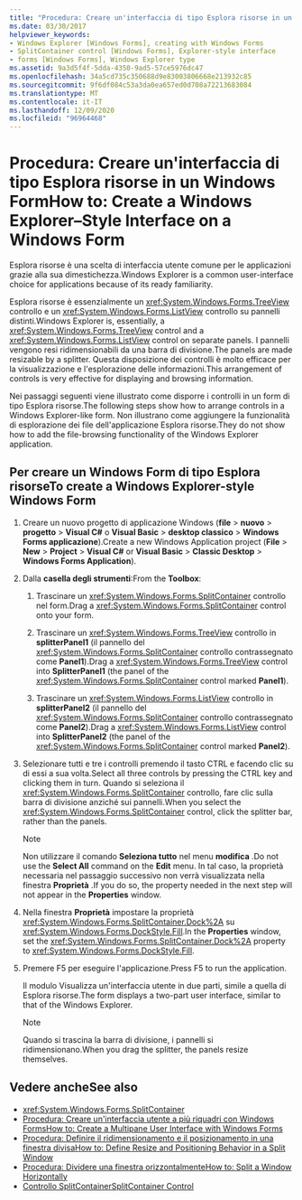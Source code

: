 ```yaml
---
title: "Procedura: Creare un'interfaccia di tipo Esplora risorse in un Windows Form"
ms.date: 03/30/2017
helpviewer_keywords:
- Windows Explorer [Windows Forms], creating with Windows Forms
- SplitContainer control [Windows Forms], Explorer-style interface
- forms [Windows Forms], Windows Explorer type
ms.assetid: 9a3d5f4f-5dda-4350-9ad5-57ce5976dc47
ms.openlocfilehash: 34a5cd735c350688d9e83003806668e213932c85
ms.sourcegitcommit: 9f6df084c53a3da0ea657ed0d708a72213683084
ms.translationtype: MT
ms.contentlocale: it-IT
ms.lasthandoff: 12/09/2020
ms.locfileid: "96964468"
---
```

# <a name="how-to-create-a-windows-explorerstyle-interface-on-a-windows-form"></a><span data-ttu-id="4f97b-102">Procedura: Creare un'interfaccia di tipo Esplora risorse in un Windows Form</span><span class="sxs-lookup"><span data-stu-id="4f97b-102">How to: Create a Windows Explorer–Style Interface on a Windows Form</span></span>
<span data-ttu-id="4f97b-103">Esplora risorse è una scelta di interfaccia utente comune per le applicazioni grazie alla sua dimestichezza.</span><span class="sxs-lookup"><span data-stu-id="4f97b-103">Windows Explorer is a common user-interface choice for applications because of its ready familiarity.</span></span>

 <span data-ttu-id="4f97b-104">Esplora risorse è essenzialmente un <xref:System.Windows.Forms.TreeView> controllo e un <xref:System.Windows.Forms.ListView> controllo su pannelli distinti.</span><span class="sxs-lookup"><span data-stu-id="4f97b-104">Windows Explorer is, essentially, a <xref:System.Windows.Forms.TreeView> control and a <xref:System.Windows.Forms.ListView> control on separate panels.</span></span> <span data-ttu-id="4f97b-105">I pannelli vengono resi ridimensionabili da una barra di divisione.</span><span class="sxs-lookup"><span data-stu-id="4f97b-105">The panels are made resizable by a splitter.</span></span> <span data-ttu-id="4f97b-106">Questa disposizione dei controlli è molto efficace per la visualizzazione e l'esplorazione delle informazioni.</span><span class="sxs-lookup"><span data-stu-id="4f97b-106">This arrangement of controls is very effective for displaying and browsing information.</span></span>

 <span data-ttu-id="4f97b-107">Nei passaggi seguenti viene illustrato come disporre i controlli in un form di tipo Esplora risorse.</span><span class="sxs-lookup"><span data-stu-id="4f97b-107">The following steps show how to arrange controls in a Windows Explorer-like form.</span></span> <span data-ttu-id="4f97b-108">Non illustrano come aggiungere la funzionalità di esplorazione dei file dell'applicazione Esplora risorse.</span><span class="sxs-lookup"><span data-stu-id="4f97b-108">They do not show how to add the file-browsing functionality of the Windows Explorer application.</span></span>

## <a name="to-create-a-windows-explorer-style-windows-form"></a><span data-ttu-id="4f97b-109">Per creare un Windows Form di tipo Esplora risorse</span><span class="sxs-lookup"><span data-stu-id="4f97b-109">To create a Windows Explorer-style Windows Form</span></span>

1. <span data-ttu-id="4f97b-110">Creare un nuovo progetto di applicazione Windows (**file**  >  **nuovo**  >  **progetto**  >  **Visual C#** o **Visual Basic**  >  **desktop classico**  >  **Windows Forms applicazione**).</span><span class="sxs-lookup"><span data-stu-id="4f97b-110">Create a new Windows Application project (**File** > **New** > **Project** > **Visual C#** or **Visual Basic** > **Classic Desktop** > **Windows Forms Application**).</span></span>

2. <span data-ttu-id="4f97b-111">Dalla **casella degli strumenti**:</span><span class="sxs-lookup"><span data-stu-id="4f97b-111">From the **Toolbox**:</span></span>

    1. <span data-ttu-id="4f97b-112">Trascinare un <xref:System.Windows.Forms.SplitContainer> controllo nel form.</span><span class="sxs-lookup"><span data-stu-id="4f97b-112">Drag a <xref:System.Windows.Forms.SplitContainer> control onto your form.</span></span>

    2. <span data-ttu-id="4f97b-113">Trascinare un <xref:System.Windows.Forms.TreeView> controllo in **splitterPanel1** (il pannello del <xref:System.Windows.Forms.SplitContainer> controllo contrassegnato come **Panel1**).</span><span class="sxs-lookup"><span data-stu-id="4f97b-113">Drag a <xref:System.Windows.Forms.TreeView> control into **SplitterPanel1** (the panel of the <xref:System.Windows.Forms.SplitContainer> control marked **Panel1**).</span></span>

    3. <span data-ttu-id="4f97b-114">Trascinare un <xref:System.Windows.Forms.ListView> controllo in **splitterPanel2** (il pannello del <xref:System.Windows.Forms.SplitContainer> controllo contrassegnato come **Panel2**).</span><span class="sxs-lookup"><span data-stu-id="4f97b-114">Drag a <xref:System.Windows.Forms.ListView> control into **SplitterPanel2** (the panel of the <xref:System.Windows.Forms.SplitContainer> control marked **Panel2**).</span></span>

3. <span data-ttu-id="4f97b-115">Selezionare tutti e tre i controlli premendo il tasto CTRL e facendo clic su di essi a sua volta.</span><span class="sxs-lookup"><span data-stu-id="4f97b-115">Select all three controls by pressing the CTRL key and clicking them in turn.</span></span> <span data-ttu-id="4f97b-116">Quando si seleziona il <xref:System.Windows.Forms.SplitContainer> controllo, fare clic sulla barra di divisione anziché sui pannelli.</span><span class="sxs-lookup"><span data-stu-id="4f97b-116">When you select the <xref:System.Windows.Forms.SplitContainer> control, click the splitter bar, rather than the panels.</span></span>

    > [!NOTE]
    > <span data-ttu-id="4f97b-117">Non utilizzare il comando **Seleziona tutto** nel menu **modifica** .</span><span class="sxs-lookup"><span data-stu-id="4f97b-117">Do not use the **Select All** command on the **Edit** menu.</span></span> <span data-ttu-id="4f97b-118">In tal caso, la proprietà necessaria nel passaggio successivo non verrà visualizzata nella finestra **Proprietà** .</span><span class="sxs-lookup"><span data-stu-id="4f97b-118">If you do so, the property needed in the next step will not appear in the **Properties** window.</span></span>

4. <span data-ttu-id="4f97b-119">Nella finestra **Proprietà** impostare la proprietà <xref:System.Windows.Forms.SplitContainer.Dock%2A> su <xref:System.Windows.Forms.DockStyle.Fill>.</span><span class="sxs-lookup"><span data-stu-id="4f97b-119">In the **Properties** window, set the <xref:System.Windows.Forms.SplitContainer.Dock%2A> property to <xref:System.Windows.Forms.DockStyle.Fill>.</span></span>

5. <span data-ttu-id="4f97b-120">Premere F5 per eseguire l'applicazione.</span><span class="sxs-lookup"><span data-stu-id="4f97b-120">Press F5 to run the application.</span></span>

     <span data-ttu-id="4f97b-121">Il modulo Visualizza un'interfaccia utente in due parti, simile a quella di Esplora risorse.</span><span class="sxs-lookup"><span data-stu-id="4f97b-121">The form displays a two-part user interface, similar to that of the Windows Explorer.</span></span>

    > [!NOTE]
    > <span data-ttu-id="4f97b-122">Quando si trascina la barra di divisione, i pannelli si ridimensionano.</span><span class="sxs-lookup"><span data-stu-id="4f97b-122">When you drag the splitter, the panels resize themselves.</span></span>

## <a name="see-also"></a><span data-ttu-id="4f97b-123">Vedere anche</span><span class="sxs-lookup"><span data-stu-id="4f97b-123">See also</span></span>

- <xref:System.Windows.Forms.SplitContainer>
- [<span data-ttu-id="4f97b-124">Procedura: Creare un'interfaccia utente a più riquadri con Windows Forms</span><span class="sxs-lookup"><span data-stu-id="4f97b-124">How to: Create a Multipane User Interface with Windows Forms</span></span>](how-to-create-a-multipane-user-interface-with-windows-forms.md)
- [<span data-ttu-id="4f97b-125">Procedura: Definire il ridimensionamento e il posizionamento in una finestra divisa</span><span class="sxs-lookup"><span data-stu-id="4f97b-125">How to: Define Resize and Positioning Behavior in a Split Window</span></span>](how-to-define-resize-and-positioning-behavior-in-a-split-window.md)
- [<span data-ttu-id="4f97b-126">Procedura: Dividere una finestra orizzontalmente</span><span class="sxs-lookup"><span data-stu-id="4f97b-126">How to: Split a Window Horizontally</span></span>](how-to-split-a-window-horizontally.md)
- [<span data-ttu-id="4f97b-127">Controllo SplitContainer</span><span class="sxs-lookup"><span data-stu-id="4f97b-127">SplitContainer Control</span></span>](splitcontainer-control-windows-forms.md)
